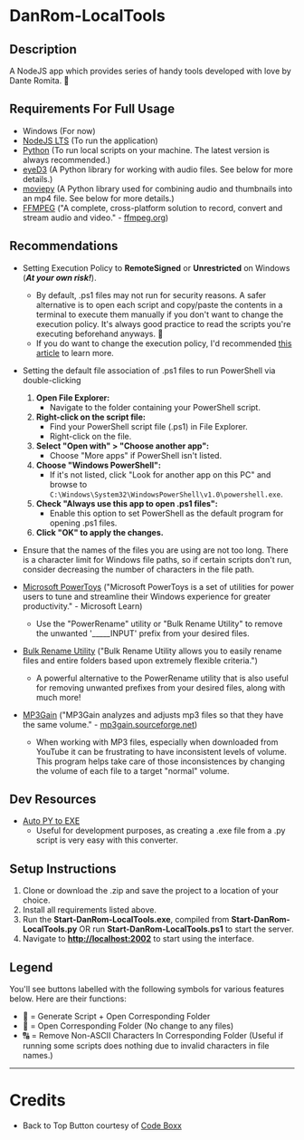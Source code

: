 # DanRom-LocalTools

## Description

A NodeJS app which provides series of handy tools developed with love by Dante Romita. 💙
## Requirements For Full Usage

- Windows (For now)
- [NodeJS LTS](https://nodejs.org/en/download) (To run the application)
- [Python](https://www.python.org) (To run local scripts on your machine. The latest version is always recommended.)
- [eyeD3](https://eyed3.readthedocs.io/en/latest/installation.html) (A Python library for working with audio files. See below for more details.)
- [moviepy](https://pypi.org/project/moviepy/) (A Python library used for combining audio and thumbnails into an mp4 file. See below for more details.)
- [FFMPEG](https://www.ffmpeg.org) ("A complete, cross-platform solution to record, convert and stream audio and video." - [ffmpeg.org](https://www.ffmpeg.org))

## Recommendations
- Setting Execution Policy to **RemoteSigned** or **Unrestricted** on Windows (***At your own risk!***).
  - By default, .ps1 files may not run for security reasons. A safer alternative is to open each script and copy/paste the contents in a terminal to execute them manually if you don't want to change the execution policy. It's always good practice to read the scripts you're executing beforehand anyways. 🙂
  - If you do want to change the execution policy, I'd recommended [this article](https://techdirectarchive.com/2020/02/04/how-to-set-execution-policy/) to learn more.
- Setting the default file association of .ps1 files to run PowerShell via double-clicking
	1. **Open File Explorer:**
	   - Navigate to the folder containing your PowerShell script.
	2. **Right-click on the script file:**
	   - Find your PowerShell script file (.ps1) in File Explorer.
	   - Right-click on the file.
	3. **Select "Open with" > "Choose another app":**
	   - Choose "More apps" if PowerShell isn't listed.
	4. **Choose "Windows PowerShell":**
	   - If it's not listed, click "Look for another app on this PC" and browse to `C:\Windows\System32\WindowsPowerShell\v1.0\powershell.exe`.
	5. **Check "Always use this app to open .ps1 files":**
	   - Enable this option to set PowerShell as the default program for opening .ps1 files.
	6. **Click "OK" to apply the changes.**

- Ensure that the names of the files you are using are not too long. There is a character limit for Windows file paths, so if certain scripts don't run, consider decreasing the number of characters in the file path.

- [Microsoft PowerToys](https://learn.microsoft.com/en-ca/windows/powertoys/) ("Microsoft PowerToys is a set of utilities for power users to tune and streamline their Windows experience for greater productivity." - Microsoft Learn)
  - Use the "PowerRename" utility or "Bulk Rename Utility" to remove the unwanted '_____INPUT' prefix from your desired files.
- [Bulk Rename Utility](https://www.bulkrenameutility.co.uk) ("Bulk Rename Utility allows you to easily rename files and entire folders based upon extremely flexible criteria.")
  - A powerful alternative to the PowerRename utility that is also useful for removing unwanted prefixes from your desired files, along with much more!
- [MP3Gain](https://mp3gain.sourceforge.net) ("MP3Gain analyzes and adjusts mp3 files so that they have the same volume." - [mp3gain.sourceforge.net](mp3gain.sourceforge.net))
  - When working with MP3 files, especially when downloaded from YouTube it can be frustrating to have inconsistent levels of volume. This program helps take care of those inconsistences by changing the volume of each file to a target "normal" volume.

## Dev Resources
- [Auto PY to EXE](https://pypi.org/project/auto-py-to-exe/)
  - Useful for development purposes, as creating a .exe file from a .py script is very easy with this converter.

## Setup Instructions
1. Clone or download the .zip and save the project to a location of your choice. 
2. Install all requirements listed above.
3. Run the **Start-DanRom-LocalTools.exe**, compiled from **Start-DanRom-LocalTools.py** OR run **Start-DanRom-LocalTools.ps1** to start the server.
4. Navigate to **[http://localhost:2002](http://localhost:2002)** to start using the interface.

## Legend
You'll see buttons labelled with the following symbols for various features below. Here are their functions:

- 📜 = Generate Script + Open Corresponding Folder
- 📂 = Open Corresponding Folder (No change to any files)
- 🔠 = Remove Non-ASCII Characters In Corresponding Folder (Useful if running some scripts does nothing due to invalid characters in file names.)

-----

# Credits

- Back to Top Button courtesy of [Code Boxx](https://code-boxx.com/html-scroll-to-top-button/)
